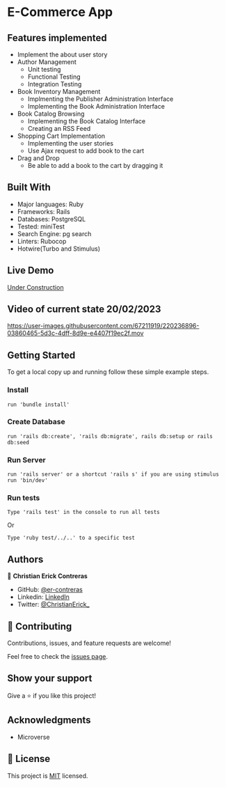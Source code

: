 # E-Commerce App

## Features implemented

- Implement the about user story
- Author Management
  - Unit testing
  - Functional Testing
  - Integration Testing
- Book Inventory Management
  - Implmenting the Publisher Administration Interface
  - Implementing the Book Administration Interface
- Book Catalog Browsing
  - Implementing the Book Catalog Interface
  - Creating an RSS Feed
- Shopping Cart Implementation
  - Implementing the user stories
  - Use Ajax request to add book to the cart
- Drag and Drop
  - Be able to add a book to the cart by dragging it

## Built With

- Major languages: Ruby
- Frameworks: Rails
- Databases: PostgreSQL
- Tested: miniTest
- Search Engine: pg search
- Linters: Rubocop
- Hotwire(Turbo and Stimulus)

## Live Demo

[Under Construction](https://livedemo.com)

## Video of current state 20/02/2023

https://user-images.githubusercontent.com/67211919/220236896-03860465-5d3c-4dff-8d9e-e4407f19ec2f.mov

## Getting Started

To get a local copy up and running follow these simple example steps.

### Install
```
run 'bundle install'
```
### Create Database
```
run 'rails db:create', 'rails db:migrate', rails db:setup or rails db:seed
```
### Run Server
```
run 'rails server' or a shortcut 'rails s' if you are using stimulus run 'bin/dev'
```
### Run tests
```
Type 'rails test' in the console to run all tests
```
Or
```
Type 'ruby test/../..' to a specific test
```

## Authors

👤 **Christian Erick Contreras**

- GitHub: [@er-contreras](https://github.com/er-contreras)
- Linkedin: [LinkedIn](https://www.linkedin.com/in/er-contreras/)
- Twitter: [@ChristianErick_](https://twitter.com/ChristianErick_)


## 🤝 Contributing

Contributions, issues, and feature requests are welcome!

Feel free to check the [issues page](../../issues/).

## Show your support

Give a ⭐️ if you like this project!

## Acknowledgments

- Microverse

## 📝 License

This project is [MIT](./MIT.md) licensed.
